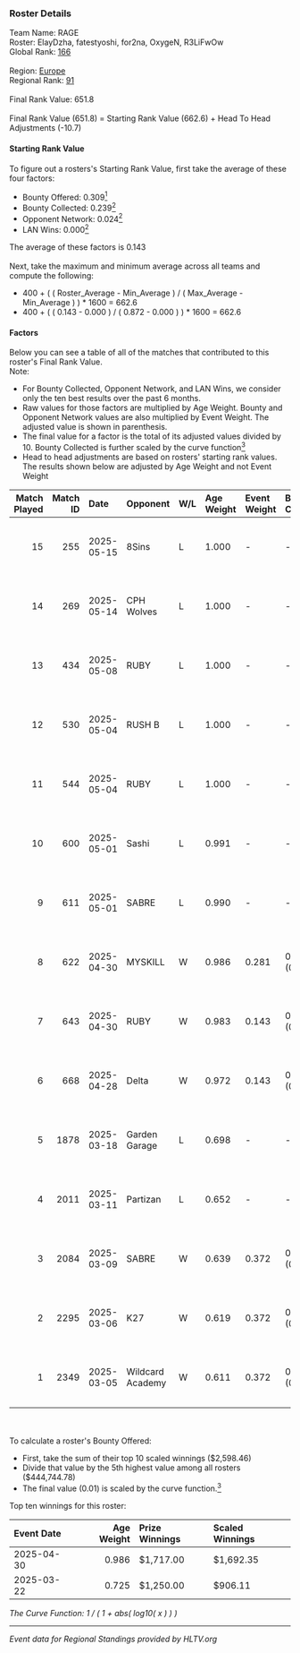 ### Roster Details<br />
Team Name: RAGE<br />
Roster: ElayDzha, fatestyoshi, for2na, OxygeN, R3LiFwOw<br />
Global Rank: [166](../../standings_global_2025_06_02.md)<br />
<br />
Region: [Europe]( ../../standings_europe_2025_06_02.md)<br />
Regional Rank: [91]( ../../standings_europe_2025_06_02.md)<br />
<br />
Final Rank Value:  651.8<br />
<br />
Final Rank Value (651.8) = Starting Rank Value (662.6) + Head To Head Adjustments (-10.7)<br />

#### Starting Rank Value<br />
To figure out a rosters's Starting Rank Value, first take the average of these four factors:<br />
- Bounty Offered: 0.309[<sup>1</sup>](#table2)
- Bounty Collected: 0.239[<sup>2</sup>](#table1)
- Opponent Network: 0.024[<sup>2</sup>](#table1)
- LAN Wins: 0.000[<sup>2</sup>](#table1)

The average of these factors is 0.143<br />
<br />
Next, take the maximum and minimum average across all teams and compute the following:<br />
- 400 + ( ( Roster_Average - Min_Average ) / ( Max_Average - Min_Average ) ) * 1600 = 662.6
- 400 + ( ( 0.143 - 0.000 ) / ( 0.872 - 0.000 ) ) * 1600 = 662.6


#### Factors<br />
Below you can see a table of all of the matches that contributed to this roster's Final Rank Value.<br />
Note:<br />

- For Bounty Collected, Opponent Network, and LAN Wins, we consider only the ten best results over the past 6 months.
- Raw values for those factors are multiplied by Age Weight. Bounty and Opponent Network values are also multiplied by Event Weight. The adjusted value is shown in parenthesis.
- The final value for a factor is the total of its adjusted values divided by 10. Bounty Collected is further scaled by the curve function[<sup>3</sup>](#curveFunction)
- Head to head adjustments are based on rosters' starting rank values. The results shown below are adjusted by Age Weight and not Event Weight
<span id="table1"></span><br />


| Match Played | Match ID | Date       | Opponent         | W/L | Age Weight | Event Weight | Bounty Collected | Opponent Network | LAN Wins  | H2H Adj. | Roster                                          |
| -: | -: | :- | :- | :- | :- | :- | :- | :- | :- | -: | :- |
|           15 |      255 | 2025-05-15 | 8Sins            | L   | 1.000      | -            | -                | -                | -         |   -16.33 | ElayDzha, fatestyoshi, for2na, OxygeN, R3LiFwOw |
|           14 |      269 | 2025-05-14 | CPH Wolves       | L   | 1.000      | -            | -                | -                | -         |   -11.65 | ElayDzha, fatestyoshi, for2na, OxygeN, R3LiFwOw |
|           13 |      434 | 2025-05-08 | RUBY             | L   | 1.000      | -            | -                | -                | -         |    -6.74 | dan1q, ElayDzha, for2na, OxygeN, R3LiFwOw       |
|           12 |      530 | 2025-05-04 | RUSH B           | L   | 1.000      | -            | -                | -                | -         |    -6.81 | dan1q, ElayDzha, for2na, OxygeN, R3LiFwOw       |
|           11 |      544 | 2025-05-04 | RUBY             | L   | 1.000      | -            | -                | -                | -         |    -8.43 | ElayDzha, fatestyoshi, for2na, OxygeN, R3LiFwOw |
|           10 |      600 | 2025-05-01 | Sashi            | L   | 0.991      | -            | -                | -                | -         |    -8.09 | ElayDzha, fatestyoshi, for2na, OxygeN, R3LiFwOw |
|            9 |      611 | 2025-05-01 | SABRE            | L   | 0.990      | -            | -                | -                | -         |   -12.33 | ElayDzha, fatestyoshi, for2na, OxygeN, R3LiFwOw |
|            8 |      622 | 2025-04-30 | MYSKILL          | W   | 0.986      | 0.281        | 0.002 (0.001)    | 0.000 (0.000)    | 0 (0.000) |     7.76 | dan1q, ElayDzha, fatestyoshi, for2na, R3LiFwOw  |
|            7 |      643 | 2025-04-30 | RUBY             | W   | 0.983      | 0.143        | 0.016 (0.002)    | 0.588 (0.083)    | 0 (0.000) |    21.02 | ElayDzha, fatestyoshi, for2na, OxygeN, R3LiFwOw |
|            6 |      668 | 2025-04-28 | Delta            | W   | 0.972      | 0.143        | 0.010 (0.001)    | 0.143 (0.020)    | 0 (0.000) |    19.22 | ElayDzha, fatestyoshi, for2na, OxygeN, R3LiFwOw |
|            5 |     1878 | 2025-03-18 | Garden Garage    | L   | 0.698      | -            | -                | -                | -         |   -11.87 | dosikzz, ElayDzha, for2na, OxygeN, rinn         |
|            4 |     2011 | 2025-03-11 | Partizan         | L   | 0.652      | -            | -                | -                | -         |    -4.08 | dosikzz, ElayDzha, for2na, OxygeN, rinn         |
|            3 |     2084 | 2025-03-09 | SABRE            | W   | 0.639      | 0.372        | 0.007 (0.002)    | 0.451 (0.107)    | 0 (0.000) |    11.45 | dosikzz, ElayDzha, for2na, OxygeN, rinn         |
|            2 |     2295 | 2025-03-06 | K27              | W   | 0.619      | 0.372        | 0.001 (0.000)    | 0.069 (0.016)    | 0 (0.000) |     8.33 | dosikzz, ElayDzha, for2na, OxygeN, rinn         |
|            1 |     2349 | 2025-03-05 | Wildcard Academy | W   | 0.611      | 0.372        | 0.001 (0.000)    | 0.081 (0.018)    | 0 (0.000) |     7.83 | dosikzz, ElayDzha, for2na, OxygeN, rinn         |

<br />
<span id="table2"></span><br />
To calculate a roster's Bounty Offered:<br />

- First, take the sum of their top 10 scaled winnings ($2,598.46)
- Divide that value by the 5th highest value among all rosters ($444,744.78)
- The final value (0.01) is scaled by the curve function.[<sup>3</sup>](#curveFunction)

Top ten winnings for this roster:<br />

| Event Date | Age Weight | Prize Winnings | Scaled Winnings |
| :- | -: | :- | :- |
| 2025-04-30 |      0.986 | $1,717.00      | $1,692.35       |
| 2025-03-22 |      0.725 | $1,250.00      | $906.11         |


<span id="curveFunction"></span>_The Curve Function: 1 / ( 1 + abs( log10( x ) ) )_<br />

---
_Event data for Regional Standings provided by HLTV.org_<br />
